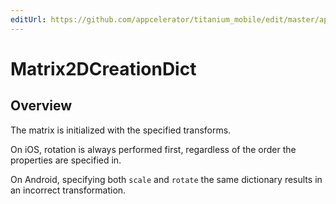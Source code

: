 ```yaml
---
editUrl: https://github.com/appcelerator/titanium_mobile/edit/master/apidoc/Titanium/UI/Matrix2D.yml
---
```

# Matrix2DCreationDict

<TypeHeader/>

## Overview

The matrix is initialized with the specified transforms.

On iOS, rotation is always performed first, regardless of the order the
properties are specified in.

On Android, specifying both `scale` and `rotate` the same dictionary results
in an incorrect transformation.

<ApiDocs/>
